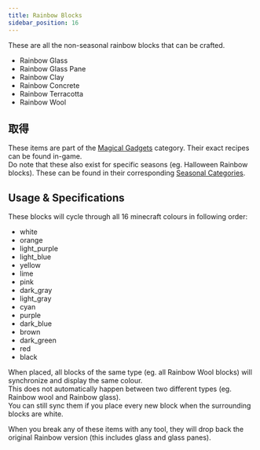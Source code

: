 ```yaml
---
title: Rainbow Blocks
sidebar_position: 16
---
```


These are all the non-seasonal rainbow blocks that can be crafted.

- Rainbow Glass
- Rainbow Glass Pane
- Rainbow Clay
- Rainbow Concrete
- Rainbow Terracotta
- Rainbow Wool

## 取得

These items are part of the [Magical Gadgets](Magical-Gadgets) category. Their exact recipes can be found in-game.  
Do note that these also exist for specific seasons (eg. Halloween Rainbow blocks). These can be found in their corresponding [Seasonal Categories](Seasonal-Categories).

## Usage & Specifications

These blocks will cycle through all 16 minecraft colours in following order:

- white
- orange
- light_purple
- light_blue
- yellow
- lime
- pink
- dark_gray
- light_gray
- cyan
- purple
- dark_blue
- brown
- dark_green
- red
- black

When placed, all blocks of the same type (eg. all Rainbow Wool blocks) will synchronize and display the same colour.  
This does not automatically happen between two different types (eg. Rainbow wool and Rainbow glass).  
You can still sync them if you place every new block when the surrounding blocks are white.

When you break any of these items with any tool, they will drop back the original Rainbow version (this includes glass and glass panes).
